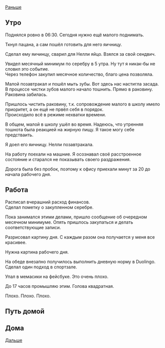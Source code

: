 [Раньше](2020.09.23.md)  
## Утро
Поднялся ровно в 06:30. Сегодня нужно ещё малого поднимать.

Ткнул пацана, а сам пошёл готовить для него яичницу.

Сделал ему яичинцу, сварил для Нелли яйцо. Взялся за свой сендвич.

Увидел месячный минимум по серебру в 5 утра. Ну тут я никак-бы не словил это событие.  
Через телефон закупил месячное количество, благо цена позволяла.

Малой позавтракал и пошёл мыть зубы. Вот здесь нас настигла засада.  
В процессе чистки зубов малого начало тошнить. Прямо в раковину. Раковина забилась.  

Пришлось чистить раковину, т.к. сопровождение малого в школу имело приоритет, а он ещё не првёл себя в порядок.  
Происходило всё в режиме нехватки времени.

В общем, малой в школу ушёл во время. Надеюсь, что утренняя тошнота была реакцией на жирную пищу. Я такое могу себе предстваить.

Я доел его яичницу. Нелли позавтракала.

На работу поехали на машние. Я осознавал своё расстроенное состояние и старался не показывать своего раздражения.

Дорога была без пробок, поэтому к офису приехали минут за 20 до начала рабочего дня.
## Работа
Расписал вчерашний расход финансов.  
Сделал пометку о закупленном серебре.

Пока занимался этими делами, пришло сообщение об очередном месячном минимуме. Опять пришлось закупаться и делать соответствующие записи.

Разрисовал картину дня. С каждым разом она получается у меня все красивее.

Нужна картина рабочего дня.

На обеде внезапно получилось выполнить дневную норму в Duolingo.  
Сделал один подход в спортзале.

Упал в мемасики на фейсбуке. Это очень плохо.

До 17 часов промышляю этим. Голова квадратная.

Плохо. Плохо. Плохо.
## Путь домой
## Дома
[Дальше](2020.09.25.md)
